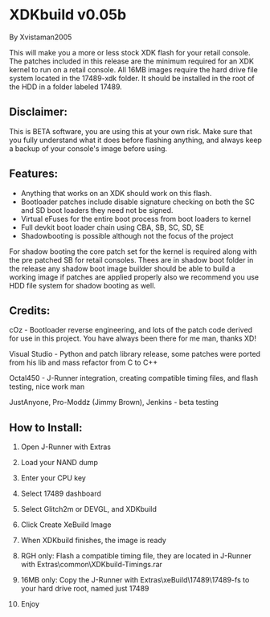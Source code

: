 # XDKbuild v0.05b
By Xvistaman2005

This will make you a more or less stock XDK flash for your retail console. The patches included in this release are the minimum required for an XDK kernel to run on a retail console.  All 16MB images require the hard drive file system located in the 17489-xdk folder. It should be installed in the root of the HDD in a folder labeled 17489.

## Disclaimer:

This is BETA software, you are using this at your own risk. Make sure that you fully understand what it does before flashing anything, and always keep a backup of your console's image before using.

## Features:

- Anything that works on an XDK should work on this flash.
- Bootloader patches include disable signature checking on both the SC and SD boot loaders they need not be signed.
- Virtual eFuses for the entire boot process from boot loaders to kernel
- Full devkit boot loader chain using CBA, SB, SC, SD, SE
- Shadowbooting is possible although not the focus of the project

For shadow booting the core patch set for the kernel is required along with the pre patched SB for retail consoles. Thees are in shadow boot folder in the release any shadow boot image builder should be able to build a working image if patches are applied properly also we recommend you use HDD file system for shadow booting as well.

## Credits:

cOz -  Bootloader reverse engineering, and lots of the patch code derived for use in this project. You have always been there for me man, thanks XD!

Visual Studio - Python and patch library release, some patches were ported from his lib and mass refactor from C to C++

Octal450 - J-Runner integration, creating compatible timing files, and flash testing, nice work man

JustAnyone, Pro-Moddz (Jimmy Brown), Jenkins - beta testing

## How to Install:

1) Open J-Runner with Extras

2) Load your NAND dump

3) Enter your CPU key

4) Select 17489 dashboard

5) Select Glitch2m or DEVGL, and XDKbuild

6) Click Create XeBuild Image

7) When XDKbuild finishes, the image is ready

8) RGH only: Flash a compatible timing file, they are located in J-Runner with Extras\common\XDKbuild-Timings.rar

9) 16MB only: Copy the J-Runner with Extras\xeBuild\17489\17489-fs to your hard drive root, named just 17489

10) Enjoy
